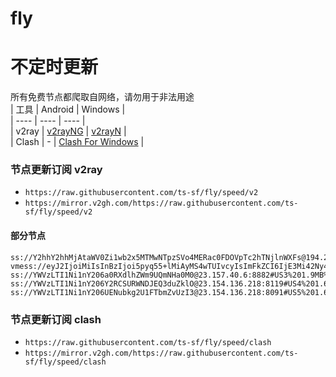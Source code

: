 # fly
# 不定时更新
所有免费节点都爬取自网络，请勿用于非法用途  
|  工具  | Android  | Windows  |  
|  ----  | ----   | ----  |  
| v2ray  | [v2rayNG](https://github.com/2dust/v2rayNG/releases) | [v2rayN](https://github.com/2dust/v2rayN/releases) |  
| Clash  | - | [Clash For Windows](https://github.com/2dust/clashN/releases) | 
  
### 节点更新订阅  v2ray
- `https://raw.githubusercontent.com/ts-sf/fly/speed/v2`  
- `https://mirror.v2gh.com/https://raw.githubusercontent.com/ts-sf/fly/speed/v2`  

#### 部分节点  
``` 
ss://Y2hhY2hhMjAtaWV0Zi1wb2x5MTMwNTpzSVo4MERac0FDOVpTc2hTNjlnWXFs@194.26.229.18:50744#%E6%9C%AA%E7%9F%A5%206.8MB%2Fs
vmess://eyJ2IjoiMiIsInBzIjoi5pyq55+lMiAyMS4wTUIvcyIsImFkZCI6IjE3Mi42Ny43NC40IiwicG9ydCI6IjQ0MyIsImlkIjoiNDQxZGEzNDItY2U5MC00NDFlLWJmZjktZDJjZWI1NWU2OGNhIiwiYWlkIjoiMCIsInNjeSI6ImF1dG8iLCJuZXQiOiJ3cyIsInR5cGUiOiIiLCJob3N0IjoibWlrYXNhLnlhZW1pa28uY2xvdWRucy5vcmciLCJwYXRoIjoiL2l2aWRlb3Muc2JzL2xpbmt3cyIsInRscyI6InRscyIsInNuaSI6Im1pa2FzYS55YWVtaWtvLmNsb3VkbnMub3JnIiwidGVzdF9uYW1lIjoiMiJ9
ss://YWVzLTI1Ni1nY206a0RXdlhZWm9UQmNHa0M0@23.157.40.6:8882#US3%201.9MB%2Fs
ss://YWVzLTI1Ni1nY206Y2RCSURWNDJEQ3duZklO@23.154.136.218:8119#US4%201.6MB%2Fs
ss://YWVzLTI1Ni1nY206UENubkg2U1FTbmZvUzI3@23.154.136.218:8091#US5%201.6MB%2Fs
```
### 节点更新订阅  clash
- `https://raw.githubusercontent.com/ts-sf/fly/speed/clash`  
- `https://mirror.v2gh.com/https://raw.githubusercontent.com/ts-sf/fly/speed/clash`  


